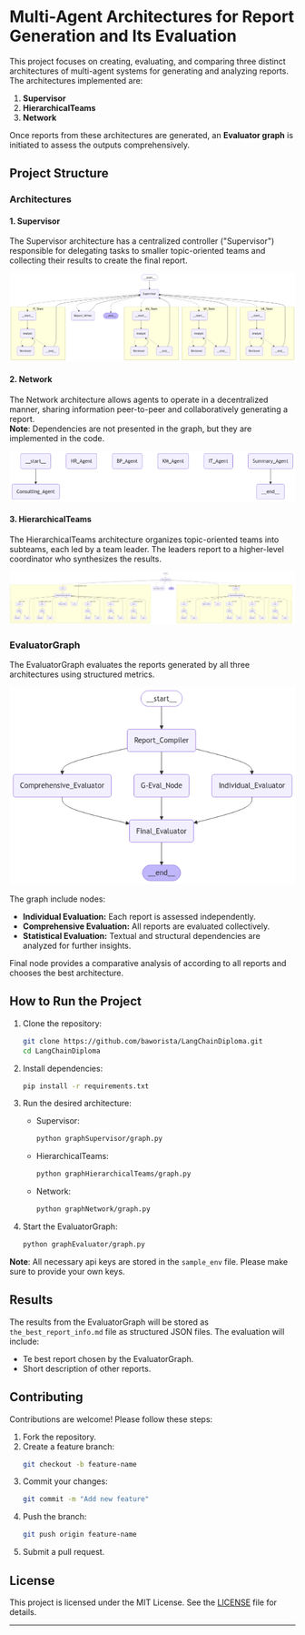 # Multi-Agent Architectures for Report Generation and Its Evaluation

This project focuses on creating, evaluating, and comparing three distinct architectures of multi-agent systems for generating and analyzing reports. The architectures implemented are:

1. **Supervisor**
2. **HierarchicalTeams**
3. **Network**

Once reports from these architectures are generated, an **Evaluator graph** is initiated to assess the outputs comprehensively.

## Project Structure

### Architectures

#### 1. Supervisor

The Supervisor architecture has a centralized controller ("Supervisor") responsible for delegating tasks to smaller topic-oriented teams and collecting their results to create the final report.

![Supervisor Graph](graphSupervisor/supervisor_graph_diagram.png)

#### 2. Network

The Network architecture allows agents to operate in a decentralized manner, sharing information peer-to-peer and collaboratively generating a report.  
**Note**: Dependencies are not presented in the graph, but they are implemented in the code.

![Network Graph](graphNetwork/network_graph_diagram.png)

#### 3. HierarchicalTeams

The HierarchicalTeams architecture organizes topic-oriented teams into subteams, each led by a team leader. The leaders report to a higher-level coordinator who synthesizes the results.

![HierarchicalTeams Graph](graphHierarchicalTeams/whole_hierarchical_graph_diagram.png)

### EvaluatorGraph

The EvaluatorGraph evaluates the reports generated by all three architectures using structured metrics. 

![Evaluator Graph](graphEvaluator/evaluator_graph_diagram.png)

The graph include nodes:
- **Individual Evaluation:** Each report is assessed independently.
- **Comprehensive Evaluation:** All reports are evaluated collectively.
- **Statistical Evaluation:** Textual and structural dependencies are analyzed for further insights.

Final node provides a comparative analysis of according to all reports and chooses the best architecture.

## How to Run the Project

1. Clone the repository:

   ```bash
   git clone https://github.com/baworista/LangChainDiploma.git
   cd LangChainDiploma
   ```

2. Install dependencies:

   ```bash
   pip install -r requirements.txt
   ```

3. Run the desired architecture:

   - Supervisor:
     ```bash
     python graphSupervisor/graph.py
     ```
   - HierarchicalTeams:
     ```bash
     python graphHierarchicalTeams/graph.py
     ```
   - Network:
     ```bash
     python graphNetwork/graph.py
     ```

4. Start the EvaluatorGraph:

   ```bash
   python graphEvaluator/graph.py
   ```

**Note**: All necessary api keys are stored in the `sample_env` file. Please make sure to provide your own keys.

## Results

The results from the EvaluatorGraph will be stored as `the_best_report_info.md` file as structured JSON files. The evaluation will include:

- Te best report chosen by the EvaluatorGraph.
- Short description of other reports.

## Contributing

Contributions are welcome! Please follow these steps:

1. Fork the repository.
2. Create a feature branch:
   ```bash
   git checkout -b feature-name
   ```
3. Commit your changes:
   ```bash
   git commit -m "Add new feature"
   ```
4. Push the branch:
   ```bash
   git push origin feature-name
   ```
5. Submit a pull request.

## License

This project is licensed under the MIT License. See the [LICENSE](LICENSE) file for details.

---

